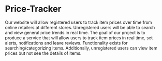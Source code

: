 # Price-Tracker
Our website will allow registered users to track item prices over time from online retailers at different stores. Unregistered users will be able to search and view general price trends in real time. The goal of our project is to produce a service that will allow users to track item prices in real time, set alerts, notifications and leave reviews. Functionality exists for searching/categorizing items. Additionally, unregistered users can view item prices but not see the details of items. 
